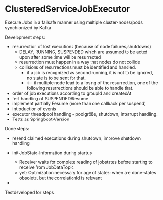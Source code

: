 # ClusteredServiceJobExecutor
Execute Jobs in a failsafe manner using multiple cluster-nodes/pods synchronized by Kafka

Development steps:


* resurrection of lost executions (because of node failures/shutdowns)
  * DELAY, RUNNING, SUSPENDED which are assumed to be acted upon after some time will be resurrected
  * resurrection must happen in a way that nodes do not collide
  * collisions of resurrections must be identified and handled.
    * if a job is recognized as second running, it is not to be ignored, no state is to be sent for that.
    * <-- if multiple node lead to a losing of the resurrection, one of the following resurrections should be able to handle that.
* order of job executions according to groupId and createdAt
* test handling of SUSPENDED/Resume
* implement partially Resume (more than one callback per suspend)
* introduction of events
* executor threadpool handling - poolgröße, shutdown, interrupt handling.
* Tests as Springboot-Version


Done steps:
* resend claimed executions during shutdown, improve shutdown handling
* init JobState-Information during startup
  * Receiver waits for complete reading of jobstates before starting to receive from JobDataTopic
  * yet: Optimization necessary for age of states: when are done-states obsolete, but the correlationId is relevant

*

Testdeveloped for steps:
